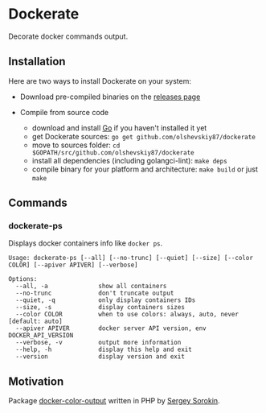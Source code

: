 # Dockerate

Decorate docker commands output.

## Installation

Here are two ways to install Dockerate on your system:

* Download pre-compiled binaries on the [releases page](https://github.com/olshevskiy87/dockerate/releases)

* Compile from source code

  - download and install [Go](https://golang.org/dl/) if you haven't installed it yet
  - get Dockerate sources: ```go get github.com/olshevskiy87/dockerate```
  - move to sources folder: ```cd $GOPATH/src/github.com/olshevskiy87/dockerate```
  - install all dependencies (including golangci-lint): ```make deps```
  - compile binary for your platform and architecture: ```make build``` or just ```make```

## Commands

### dockerate-ps

Displays docker containers info like ```docker ps```.

```
Usage: dockerate-ps [--all] [--no-trunc] [--quiet] [--size] [--color COLOR] [--apiver APIVER] [--verbose]

Options:
  --all, -a              show all containers
  --no-trunc             don't truncate output
  --quiet, -q            only display containers IDs
  --size, -s             display containers sizes
  --color COLOR          when to use colors: always, auto, never [default: auto]
  --apiver APIVER        docker server API version, env DOCKER_API_VERSION
  --verbose, -v          output more information
  --help, -h             display this help and exit
  --version              display version and exit
```

## Motivation

Package [docker-color-output](https://github.com/devemio/docker-color-output) written in PHP by [Sergey Sorokin](https://github.com/devemio).
